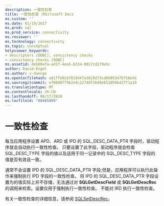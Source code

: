 ```yaml
---
description: 一致性检查
title: 一致性检查 |Microsoft Docs
ms.custom: ''
ms.date: 01/19/2017
ms.prod: sql
ms.prod_service: connectivity
ms.reviewer: ''
ms.technology: connectivity
ms.topic: conceptual
helpviewer_keywords:
- descriptors [ODBC], consistency checks
- consistency checks [ODBC]
ms.assetid: deb80efa-ad1f-4ea5-b334-9817cd279e5c
author: David-Engel
ms.author: v-daenge
ms.openlocfilehash: ad1ffe0cb7819447a3819d73cd6605347b756ede
ms.sourcegitcommit: e700497f962e4c2274df16d9e651059b42ff1a10
ms.translationtype: MT
ms.contentlocale: zh-CN
ms.lasthandoff: 08/17/2020
ms.locfileid: "88465899"
---
```

# <a name="consistency-check"></a>一致性检查
每当应用程序设置 APD、ARD 或 IPD 的 SQL_DESC_DATA_PTR 字段时，驱动程序就会自动执行一致性检查。 只要设置了此字段，驱动程序就会检查 SQL_DESC_TYPE 字段的值以及适用于同一记录中的 SQL_DESC_TYPE 字段的值是否有效且一致。  
  
 通常不会设置 IPD 的 SQL_DESC_DATA_PTR 字段;但是，应用程序可以执行此操作来强制执行 IPD 字段的一致性检查。 将 IPD 的 SQL_DESC_DATA_PTR 字段设置为的值实际上并不存储，无法通过对 **SQLGetDescField** 或 **SQLGetDescRec**的调用来检索。设置仅用于强制执行一致性检查。 不能对 IRD 执行一致性检查。  
  
 有关一致性检查的详细信息，请参阅 [SQLSetDescRec](../../../odbc/reference/syntax/sqlsetdescrec-function.md)。
